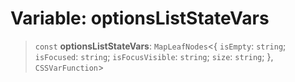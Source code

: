 # Variable: optionsListStateVars

> `const` **optionsListStateVars**: `MapLeafNodes`\<\{ `isEmpty`: `string`; `isFocused`: `string`; `isFocusVisible`: `string`; `size`: `string`; \}, `CSSVarFunction`\>

